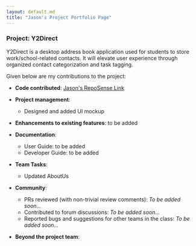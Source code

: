 ```yaml
---
layout: default.md
title: "Jason's Project Portfolio Page"
---
```


### Project: Y2Direct

Y2Direct is a desktop address book application used for students to store work/school-related
contacts. It will elevate user experience through organized contact categorization and task tagging.

Given below are my contributions to the project:

* **Code contributed**: [Jason's RepoSense Link](https://nus-cs2103-ay2324s1.github.io/tp-dashboard/?search=bkjwjason&breakdown=true)

* **Project management**:
    * Designed and added UI mockup 

* **Enhancements to existing features**:
  to be added

* **Documentation**:
    * User Guide:
      to be added
    * Developer Guide:
      to be added

* **Team Tasks**:
    * Updated AboutUs

* **Community**:
    * PRs reviewed (with non-trivial review comments): *To be added soon...*
    * Contributed to forum discussions: *To be added soon...*
    * Reported bugs and suggestions for other teams in the class: *To be added soon...*

* **Beyond the project team**:
